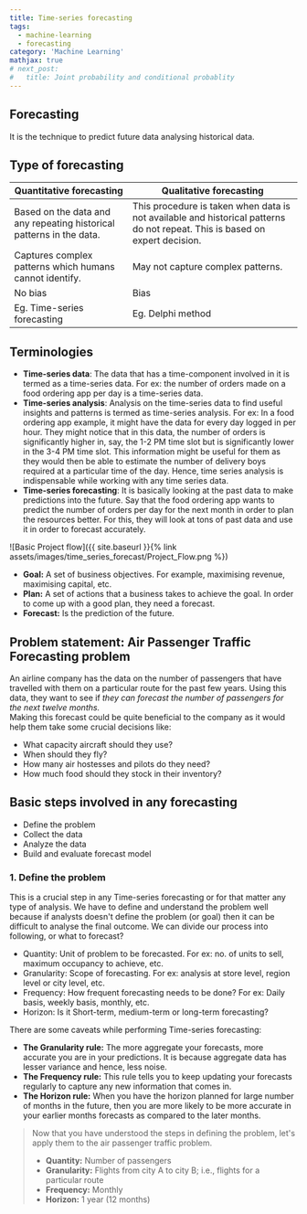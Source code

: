 ```yaml
---
title: Time-series forecasting
tags:
  - machine-learning
  - forecasting
category: 'Machine Learning'
mathjax: true
# next_post: 
#   title: Joint probability and conditional probablity
---
```


## Forecasting

It is the technique to predict future data analysing historical data.

## Type of forecasting

Quantitative forecasting | Qualitative forecasting
--- | ---
Based on the data and any repeating historical patterns in the data. | This procedure is taken when data is not available and historical patterns do not repeat. This is based on expert decision.
Captures complex patterns which humans cannot identify. | May not capture complex patterns.
No bias | Bias
Eg. Time-series forecasting | Eg. Delphi method

<!--more-->

## Terminologies

+ **Time-series data**: The data that has a time-component involved in it is termed as a time-series data. For ex: the number of orders made on a food ordering app per day is a time-series data.
+ **Time-series analysis**: Analysis on the time-series data to find useful insights and patterns is termed as time-series analysis. For ex: In a food ordering app example, it might have the data for every day logged in per hour. They might notice that in this data, the number of orders is significantly higher in, say, the 1-2 PM time slot but is significantly lower in the 3-4 PM time slot. This information might be useful for them as they would then be able to estimate the number of delivery boys required at a particular time of the day. Hence, time series analysis is indispensable while working with any time series data.
+ **Time-series forecasting**: It is basically looking at the past data to make predictions into the future. Say that the food ordering app wants to predict the number of orders per day for the next month in order to plan the resources better. For this, they will look at tons of past data and use it in order to forecast accurately.

![Basic Project flow]({{ site.baseurl }}{% link assets/images/time_series_forecast/Project_Flow.png %})

+ **Goal:** A set of business objectives. For example, maximising revenue, maximising capital, etc.
+ **Plan:** A set of actions that a business takes to achieve the goal. In order to come up with a good plan, they need a forecast.
+ **Forecast:** Is the prediction of the future.

## Problem statement: Air Passenger Traffic Forecasting problem

An airline company has the data on the number of passengers that have travelled with them on a particular route for the past few years. Using this data, they want to see if *they can forecast the number of passengers for the next twelve months.*  
Making this forecast could be quite beneficial to the company as it would help them take some crucial decisions like:

+ What capacity aircraft should they use?
+ When should they fly?
+ How many air hostesses and pilots do they need?
+ How much food should they stock in their inventory?

## Basic steps involved in any forecasting

+ Define the problem
+ Collect the data
+ Analyze the data
+ Build and evaluate forecast model

### 1. Define the problem

This is a crucial step in any Time-series forecasting or for that matter any type of analysis. We have to define and understand the problem well because if analysts doesn't define the problem (or goal) then it can be difficult to analyse the final outcome. We can divide our process into following, or what to forecast?

+ Quantity: Unit of problem to be forecasted. For ex: no. of units to sell, maximum occupancy to achieve, etc.
+ Granularity: Scope of forecasting. For ex: analysis at store level, region level or city level, etc.
+ Frequency: How frequent forecasting needs to be done? For ex: Daily basis, weekly basis, monthly, etc.
+ Horizon: Is it Short-term, medium-term or long-term forecasting?

There are some caveats while performing Time-series forecasting:

+ **The Granularity rule:** The more aggregate your forecasts, more accurate you are in your predictions. It is because aggregate data has lesser variance and hence, less noise.
+ **The Frequency rule:** This rule tells you to keep updating your forecasts regularly to capture any new information that comes in.
+ **The Horizon rule:** When you have the horizon planned for large number of months in the future, then you are more likely to be more accurate in your earlier months forecasts as compared to the later months.

> Now that you have understood the steps in defining the problem, let's apply them to the air passenger traffic problem.
>
> + **Quantity:** Number of passengers
> + **Granularity:** Flights from city A to city B; i.e., flights for a particular route
> + **Frequency:** Monthly
> + **Horizon:** 1 year (12 months)
